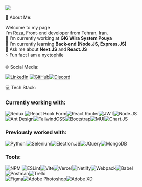 ![](https://user-images.githubusercontent.com/74038190/213910845-af37a709-8995-40d6-be59-724526e3c3d7.gif)

💫 About Me:

Welcome to my page  
I'm Reza, Front-end developer from Tehran, Iran.  
🔭 I’m currently working at **GIG Wira System Pouya**  
🌱 I’m currently learning **Back-end (Node.JS, Express.JS)**  
💬 Ask me about **Next.JS** and **React.JS**  
⚡ Fun fact I am a nyctophile

🌐 Social Media:

 [![LinkedIn](https://img.shields.io/badge/LinkedIn-%230077B5.svg?logo=linkedin&logoColor=white&style=for-the-badge)](https://linkedin.com/in/https://www.linkedin.com/in/rsabet/) [![GitHub](https://img.shields.io/badge/Github-black.svg?logo=github&logoColor=white&style=for-the-badge)](https://github.com/rezsbt)[![Discord](https://img.shields.io/badge/-Discord-%237289DA.svg?logo=discord&logoColor=white&style=for-the-badge)](https://discord.gg/https://discord.com/users/915599643193258015)

💻 Tech Stack:

### Currently working with:

![Redux](https://img.shields.io/badge/redux-%23593d88.svg?style=for-the-badge&logo=redux&logoColor=white) ![React Hook Form](https://img.shields.io/badge/React%20Hook%20Form-%23EC5990.svg?style=for-the-badge&logo=reacthookform&logoColor=white)![React Router](https://img.shields.io/badge/React_Router-CA4245?style=for-the-badge&logo=react-router&logoColor=white)![JWT](https://img.shields.io/badge/JWT-black?style=for-the-badge&logo=JSON%20web%20tokens)![Node.JS](https://img.shields.io/badge/node.js-6DA55F?style=for-the-badge&logo=node.js&logoColor=white)  
![Ant Design](https://img.shields.io/badge/-AntDesign-%230170FE?style=for-the-badge&logo=ant-design&logoColor=white)![TailwindCSS](https://img.shields.io/badge/tailwindcss-%2338B2AC.svg?style=for-the-badge&logo=tailwind-css&logoColor=white)![Bootstrap](https://img.shields.io/badge/bootstrap-%238511FA.svg?style=for-the-badge&logo=bootstrap&logoColor=white)![MUI](https://img.shields.io/badge/MUI-%230081CB.svg?style=for-the-badge&logo=mui&logoColor=white)![Chart.JS](https://img.shields.io/badge/chart.js-F5788D.svg?style=for-the-badge&logo=chart.js&logoColor=white)

### Previously worked with:

![Python](https://img.shields.io/badge/python-3670A0?style=for-the-badge&logo=python&logoColor=ffdd54) ![Selenium](https://img.shields.io/badge/Selenium-43B02A.svg?style=for-the-badge&logo=Selenium&logoColor=white)![Electron.JS](https://img.shields.io/badge/Electron-191970?style=for-the-badge&logo=Electron&logoColor=white)![JQuery](https://img.shields.io/badge/jquery-%230769AD.svg?style=for-the-badge&logo=jquery&logoColor=white)![MongoDB](https://img.shields.io/badge/MongoDB-%234ea94b.svg?style=for-the-badge&logo=mongodb&logoColor=white)  

### Tools:

![NPM](https://img.shields.io/badge/NPM-%23CB3837.svg?style=for-the-badge&logo=npm&logoColor=white) ![ESLint](https://img.shields.io/badge/ESLint-4B3263?style=for-the-badge&logo=eslint&logoColor=white)![Vite](https://img.shields.io/badge/vite-%23646CFF.svg?style=for-the-badge&logo=vite&logoColor=white)![Vercel](https://img.shields.io/badge/vercel-%23000000.svg?style=for-the-badge&logo=vercel&logoColor=white)![Netlify](https://img.shields.io/badge/netlify-%23000000.svg?style=for-the-badge&logo=netlify&logoColor=#00C7B7)![Webpack](https://img.shields.io/badge/webpack-%238DD6F9.svg?style=for-the-badge&logo=webpack&logoColor=black)![Babel](https://img.shields.io/badge/Babel-F9DC3e?style=for-the-badge&logo=babel&logoColor=black)  
![Postman](https://img.shields.io/badge/Postman-FF6C37?style=for-the-badge&logo=postman&logoColor=white)![Trello](https://img.shields.io/badge/Trello-%23026AA7.svg?style=for-the-badge&logo=Trello&logoColor=white)  
![Figma](https://img.shields.io/badge/figma-%23F24E1E.svg?style=for-the-badge&logo=figma&logoColor=white)![Adobe Photoshop](https://img.shields.io/badge/adobe%20photoshop-%2331A8FF.svg?style=for-the-badge&logo=adobe%20photoshop&logoColor=white)![Adobe XD](https://img.shields.io/badge/Adobe%20XD-470137?style=for-the-badge&logo=Adobe%20XD&logoColor=#FF61F6)
